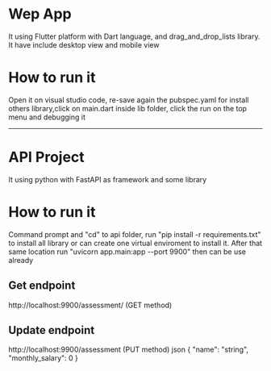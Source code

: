 # Wep App
It using Flutter platform with Dart language, and drag_and_drop_lists library. It have include desktop view and mobile view

# How to run it
Open it on visual studio code, re-save again the pubspec.yaml for install others library,click on main.dart inside lib folder, click the run on the top menu and debugging it


--------------------------------------------------------------------------------------

# API Project
It using python with FastAPI as framework and some library

# How to run it
Command prompt and "cd" to api folder, run "pip install -r requirements.txt" to install all library or can create one virtual enviroment to install it. 
After that same location run "uvicorn app.main:app --port 9900" then can be use already

## Get endpoint
http://localhost:9900/assessment/<name>    (GET method)

## Update endpoint
http://localhost:9900/assessment	   (PUT method)
json
{
  "name": "string",
  "monthly_salary": 0
}
